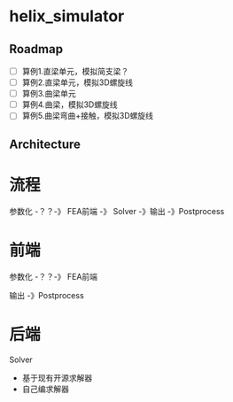 # helix_simulator
 
## Roadmap 
- [ ] 算例1.直梁单元，模拟简支梁？
- [ ] 算例2.直梁单元，模拟3D螺旋线
- [ ] 算例3.曲梁单元
- [ ] 算例4.曲梁，模拟3D螺旋线
- [ ] 算例5.曲梁弯曲+接触，模拟3D螺旋线

## Architecture

# 流程
参数化 -？？-》 FEA前端 -》 Solver -》输出 -》Postprocess

# 前端
参数化 -？？-》 FEA前端

输出 -》Postprocess

# 后端
Solver
- 基于现有开源求解器
- 自己编求解器

